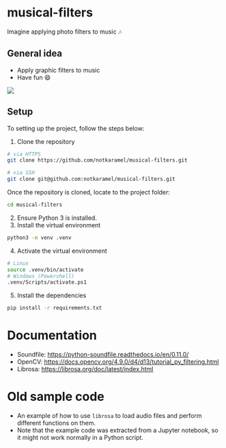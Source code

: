 # musical-filters
Imagine applying photo filters to music :notes:

## General idea
- Apply graphic filters to music
- Have fun :smile:

[![](https://mermaid.ink/img/pako:eNqVUcFqwzAM_RXj42h72DGHQWEtBLpmbOllSQ-iVtaAYxtPZgtp_n2OvRD3OJ2kx-M9PWngFy2QZ7yR-vtyBUvs8FYr5is_vp7KautEq1nTSjxHOAC5quI0FQQKWAv9Aj4-HJkymwQ9J7JsvX665cVGahBBcO8NbrM2u3OauGyfH8rd32KxH4bFbGuM7KclCe2CjmPKDzJBsnCUGPgpyaIdGUf_jDTrzKnwx2hLSa7iVPrQkRz7ahc4KNjdgfmKd2g7aIV_SQhYc7pihzXPfCuwASep5rUaPRUc6fdeXXhG1uGKOyOA8LmFTwsdzxqQXx41oD60XmYULWn7Et8evj_-Avt2oOc?type=png)](https://mermaid.live/edit#pako:eNqVUcFqwzAM_RXj42h72DGHQWEtBLpmbOllSQ-iVtaAYxtPZgtp_n2OvRD3OJ2kx-M9PWngFy2QZ7yR-vtyBUvs8FYr5is_vp7KautEq1nTSjxHOAC5quI0FQQKWAv9Aj4-HJkymwQ9J7JsvX665cVGahBBcO8NbrM2u3OauGyfH8rd32KxH4bFbGuM7KclCe2CjmPKDzJBsnCUGPgpyaIdGUf_jDTrzKnwx2hLSa7iVPrQkRz7ahc4KNjdgfmKd2g7aIV_SQhYc7pihzXPfCuwASep5rUaPRUc6fdeXXhG1uGKOyOA8LmFTwsdzxqQXx41oD60XmYULWn7Et8evj_-Avt2oOc)

## Setup
To setting up the project, follow the steps below:
1. Clone the repository
```sh
# via HTTPS
git clone https://github.com/notkaramel/musical-filters.git

# via SSH
git clone git@github.com:notkaramel/musical-filters.git
```
Once the repository is cloned, locate to the project folder:
```sh
cd musical-filters
```

2. Ensure Python 3 is installed. 
3. Install the virtual environment
```sh
python3 -m venv .venv
```

4. Activate the virtual environment
```sh
# Linux
source .venv/bin/activate
# Windows (Powershell)
.venv/Scripts/activate.ps1
```

5. Install the dependencies
```sh
pip install -r requirements.txt
```

# Documentation
- Soundfile: https://python-soundfile.readthedocs.io/en/0.11.0/
- OpenCV: https://docs.opencv.org/4.9.0/d4/d13/tutorial_py_filtering.html 
- Librosa: https://librosa.org/doc/latest/index.html

# Old sample code
- An example of how to use `librosa` to load audio files and perform different functions on them.
- Note that the example code was extracted from a Jupyter notebook, so it might not work normally in a Python script.
